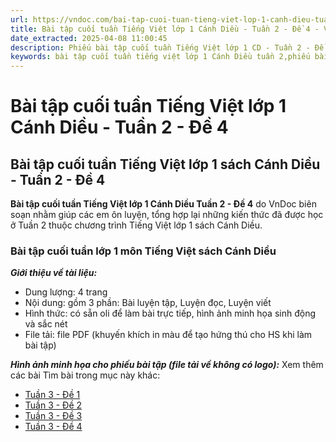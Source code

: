 ```yaml
---
url: https://vndoc.com/bai-tap-cuoi-tuan-tieng-viet-lop-1-canh-dieu-tuan-2-de-4-327738
title: Bài tập cuối tuần Tiếng Việt lớp 1 Cánh Diều - Tuần 2 - Đề 4 - VnDoc.com
date_extracted: 2025-04-08 11:00:45
description: Phiếu bài tập cuối tuần Tiếng Việt lớp 1 CD - Tuần 2 - Đề 4 được biên soạn nhằm giúp các em HS củng cố và rèn luyện các kiến thức Tiếng Việt được học trên lớp. Mời các bạn tham khảo.
keywords: bài tập cuối tuần tiếng việt lớp 1 Cánh Diều tuần 2,phiếu bài tập tiếng việt lớp 1 tuần 2,Đề kiểm tra cuối tuần môn Tiếng Việt lớp 1 Tuần 2,Đề kiểm tra cuối tuần môn Tiếng Việt lớp 1,giải bài tập tiếng việt lớp 1,bài tập tiếng việt lớp 1,giải tiếng việt lớp 1,bài tập cuối tuần lớp 1,phiếu bài tập cuối tuần lớp 1 môn tiếng việt,bài tập cuối tuần lớp 1 cánh diều,phiếu bài tập cuối tuần lớp 1
---
```


# Bài tập cuối tuần Tiếng Việt lớp 1 Cánh Diều - Tuần 2 - Đề 4
## **Bài tập cuối tuần Tiếng Việt lớp 1 sách Cánh Diều - Tuần 2 - Đề 4**
**Bài tập cuối tuần Tiếng Việt lớp 1 Cánh Diều Tuần 2 - Đề 4** do VnDoc biên soạn nhằm giúp các em ôn luyện, tổng hợp lại những kiến thức đã được học ở Tuần 2 thuộc chương trình Tiếng Việt lớp 1 sách Cánh Diều.
### **Bài tập cuối tuần lớp 1 môn Tiếng Việt sách Cánh Diều**
 _**Giới thiệu về tài liệu:**_
  * Dung lượng: 4 trang
  * Nội dung: gồm 3 phần: Bài luyện tập, Luyện đọc, Luyện viết
  * Hình thức: có sẵn oli để làm bài trực tiếp, hình ảnh minh họa sinh động và sắc nét
  * File tải: file PDF \(khuyến khích in màu để tạo hứng thú cho HS khi làm bài tập\)

_**Hình ảnh minh họa cho phiếu bài tập \(file tải về không có logo\):**_
Xem thêm các bài Tìm bài trong mục này khác:
  * [Tuần 3 - Đề 1](</phieu-bai-tap-cuoi-tuan-tieng-viet-lop-1-nang-cao-tuan-3-de-1-205561>)
  * [Tuần 3 - Đề 2](</phieu-bai-tap-cuoi-tuan-tieng-viet-lop-1-nang-cao-tuan-3-de-2-205562>)
  * [Tuần 3 - Đề 3](</phieu-bai-tap-cuoi-tuan-tieng-viet-lop-1-nang-cao-tuan-3-de-3-205563>)
  * [Tuần 3 - Đề 4](</phieu-bai-tap-cuoi-tuan-tieng-viet-lop-1-nang-cao-tuan-3-de-4-205571>)

